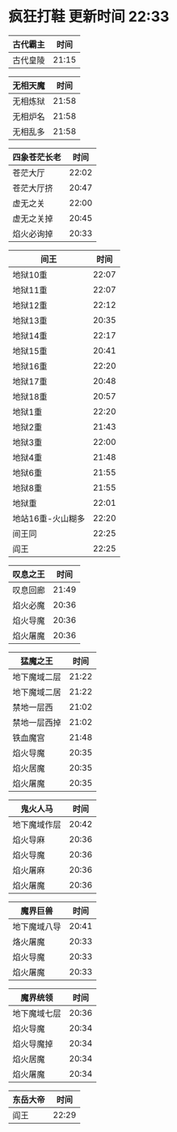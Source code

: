 # 疯狂打鞋 更新时间 22:33

| 古代霸主   | 时间    |
|--------|-------|
| 古代皇陵 | 21:15 |

| 无相天魔   | 时间    |
|--------|-------|
| 无相炼狱 | 21:58 |
| 无相炉名 | 21:58 |
| 无相乱多 | 21:58 |

| 四象苍茫长老   | 时间    |
|--------|-------|
| 苍茫大厅 | 22:02 |
| 苍茫大厅挤 | 20:47 |
| 虚无之关 | 22:00 |
| 虚无之关掉 | 20:45 |
| 焰火必询掉 | 20:33 |

| 间王   | 时间    |
|--------|-------|
| 地狱10重 | 22:07 |
| 地狱11重 | 22:07 |
| 地狱12重 | 22:12 |
| 地狱13重 | 20:35 |
| 地狱14重 | 22:17 |
| 地狱15重 | 20:41 |
| 地狱16重 | 22:20 |
| 地狱17重 | 20:48 |
| 地狱18重 | 20:57 |
| 地狱1重 | 22:20 |
| 地狱2重 | 21:43 |
| 地狱3重 | 22:00 |
| 地狱4重 | 21:48 |
| 地狱6重 | 21:55 |
| 地狱8重 | 21:55 |
| 地狱重 | 22:01 |
| 地站16重-火山糊多 | 22:20 |
| 间王同 | 22:25 |
| 阎王 | 22:25 |

| 叹息之王   | 时间    |
|--------|-------|
| 叹息回廊 | 21:49 |
| 焰火必魔 | 20:36 |
| 焰火导魔 | 20:36 |
| 焰火屠魔 | 20:36 |

| 猛魔之王   | 时间    |
|--------|-------|
| 地下魔域二层 | 21:22 |
| 地下魔域二居 | 21:22 |
| 禁地一层西 | 21:02 |
| 禁地一层西掉 | 21:02 |
| 铁血魔宫 | 21:48 |
| 焰火导魔 | 20:35 |
| 焰火居魔 | 20:35 |
| 焰火屠魔 | 20:35 |

| 鬼火人马   | 时间    |
|--------|-------|
| 地下魔域作层 | 20:42 |
| 焰火导麻 | 20:36 |
| 焰火导魔 | 20:36 |
| 焰火屠麻 | 20:36 |
| 焰火屠魔 | 20:36 |

| 魔界巨兽   | 时间    |
|--------|-------|
| 地下魔域八导 | 20:41 |
| 烙火屠魔 | 20:33 |
| 焰火导魔 | 20:33 |
| 焰火屠魔 | 20:33 |

| 魔界统领   | 时间    |
|--------|-------|
| 地下魔域七层 | 20:36 |
| 焰火导魔 | 20:34 |
| 焰火导魔掉 | 20:34 |
| 焰火居魔 | 20:34 |
| 焰火屠魔 | 20:34 |

| 东岳大帝   | 时间    |
|--------|-------|
| 阎王 | 22:29 |